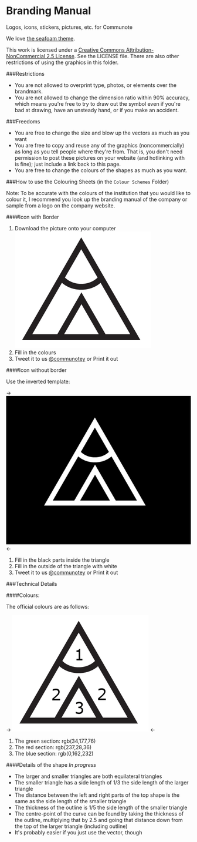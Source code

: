Branding Manual
===============

Logos, icons, stickers, pictures, etc. for Communote

We love [the seafoam theme](https://kuler.adobe.com/Seafoam-color-theme-3883656/).

This work is licensed under a [Creative Commons Attribution-NonCommercial 2.5 License](http://creativecommons.org/licenses/by-nc/2.5/). See the LICENSE file. There are also other restrictions of using the graphics in this folder.

###Restrictions

* You are not allowed to overprint type, photos, or elements over the brandmark.
* You are not allowed to change the dimension ratio within 90% accuracy, which means you're free to try to draw out the symbol even if you're bad at drawing, have an unsteady hand, or if you make an accident.

###Freedoms

* You are free to change the size and blow up the vectors as much as you want
* You are free to copy and reuse any of the graphics (noncommercially) as long as you tell people where they're from. That is, you don't need permission to post these pictures on your website (and hotlinking with <img> is fine); just include a link back to this page.
* You are free to change the colours of the shapes as much as you want.

###How to use the Colouring Sheets (in the `Colour Schemes` Folder)

Note: To be accurate with the colours of the institution that you would like to colour it, I recommend you look up the branding manual of the company or sample from a logo on the company website.

####Icon with Border
1. Download the picture onto your computer ![template](/Colour%20Schemes/Templates/logo_bw.png)
2. Fill in the colours
3. Tweet it to us [@communotey](https://twitter.com/communotey) or Print it out

####Icon without border

Use the inverted template:

-> ![inverted template](/Colour%20Schemes/Templates/logo_bw_invert.png) <-

1. Fill in the black parts inside the triangle
2. Fill in the outside of the triangle with white
3. Tweet it to us [@communotey](https://twitter.com/communotey) or Print it out

###Technical Details

####Colours:

The official colours are as follows:

-> ![Colour map](/Colour%20Schemes/logo_bw_label.png) <-

1. The green section: rgb(34,177,76)
2. The red section: rgb(237,28,36)
3. The blue section: rgb(0,162,232)

####Details of the shape
*In progress*

* The larger and smaller triangles are both equilateral triangles
* The smaller triangle has a side length of 1/3 the side length of the larger triangle
* The distance between the left and right parts of the top shape is the same as the side length of the smaller triangle
* The thickness of the outline is 1/5 the side length of the smaller triangle
* The centre-point of the curve can be found by taking the thickness of the outline, multiplying that by 2.5 and going that distance down from the top of the larger triangle (including outline)
* It's probably easier if you just use the vector, though
